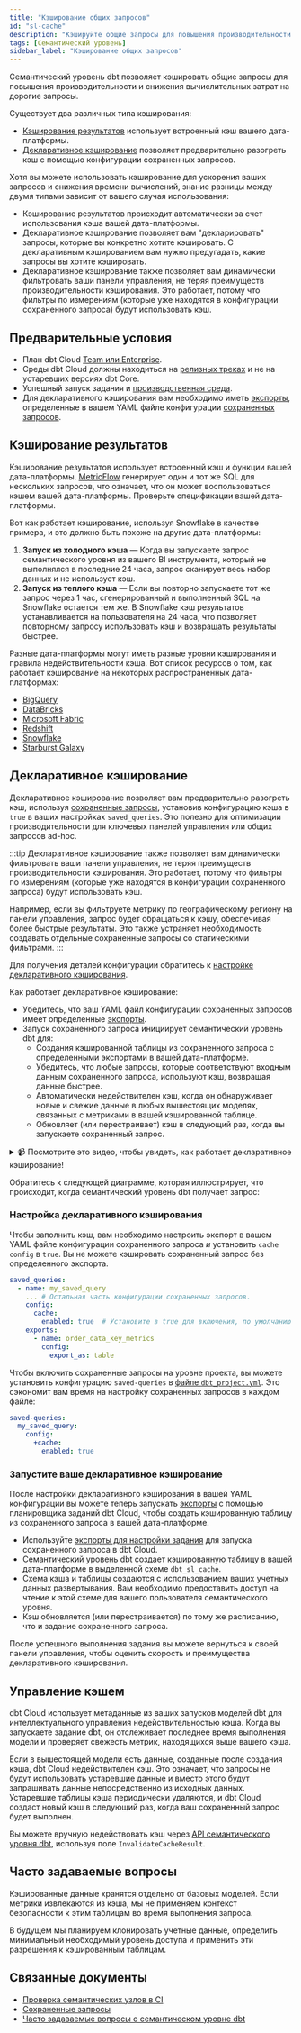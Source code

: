 ```yaml
---
title: "Кэширование общих запросов"
id: "sl-cache"
description: "Кэшируйте общие запросы для повышения производительности и снижения вычислительных затрат."
tags: [Семантический уровень]
sidebar_label: "Кэширование общих запросов"
---
```


Семантический уровень dbt позволяет кэшировать общие запросы для повышения производительности и снижения вычислительных затрат на дорогие запросы.

Существует два различных типа кэширования:

- [Кэширование результатов](#result-caching) использует встроенный кэш вашего дата-платформы.
- [Декларативное кэширование](#declarative-caching) позволяет предварительно разогреть кэш с помощью конфигурации сохраненных запросов.

Хотя вы можете использовать кэширование для ускорения ваших запросов и снижения времени вычислений, знание разницы между двумя типами зависит от вашего случая использования:

- Кэширование результатов происходит автоматически за счет использования кэша вашей дата-платформы.
- Декларативное кэширование позволяет вам "декларировать" запросы, которые вы конкретно хотите кэшировать. С декларативным кэшированием вам нужно предугадать, какие запросы вы хотите кэшировать.
- Декларативное кэширование также позволяет вам динамически фильтровать ваши панели управления, не теряя преимуществ производительности кэширования. Это работает, потому что фильтры по измерениям (которые уже находятся в конфигурации сохраненного запроса) будут использовать кэш.

## Предварительные условия
- План dbt Cloud [Team или Enterprise](https://www.getdbt.com/).
- Среды dbt Cloud должны находиться на [релизных треках](/docs/dbt-versions/cloud-release-tracks) и не на устаревших версиях dbt Core.
- Успешный запуск задания и [производственная среда](/docs/deploy/deploy-environments#set-as-production-environment).
- Для декларативного кэширования вам необходимо иметь [экспорты](/docs/use-dbt-semantic-layer/exports), определенные в вашем YAML файле конфигурации [сохраненных запросов](/docs/build/saved-queries).

## Кэширование результатов

Кэширование результатов использует встроенный кэш и функции вашей дата-платформы. [MetricFlow](/docs/build/about-metricflow) генерирует один и тот же SQL для нескольких запросов, что означает, что он может воспользоваться кэшем вашей дата-платформы. Проверьте спецификации вашей дата-платформы.

Вот как работает кэширование, используя Snowflake в качестве примера, и это должно быть похоже на другие дата-платформы:

1. **Запуск из холодного кэша** &mdash; Когда вы запускаете запрос семантического уровня из вашего BI инструмента, который не выполнялся в последние 24 часа, запрос сканирует весь набор данных и не использует кэш.
2. **Запуск из теплого кэша** &mdash; Если вы повторно запускаете тот же запрос через 1 час, сгенерированный и выполненный SQL на Snowflake остается тем же. В Snowflake кэш результатов устанавливается на пользователя на 24 часа, что позволяет повторному запросу использовать кэш и возвращать результаты быстрее.

Разные дата-платформы могут иметь разные уровни кэширования и правила недействительности кэша. Вот список ресурсов о том, как работает кэширование на некоторых распространенных дата-платформах:

- [BigQuery](https://cloud.google.com/bigquery/docs/cached-results)
- [DataBricks](https://docs.databricks.com/en/optimizations/disk-cache.html)
- [Microsoft Fabric](https://learn.microsoft.com/en-us/fabric/data-warehouse/caching)
- [Redshift](https://docs.aws.amazon.com/redshift/latest/dg/c_challenges_achieving_high_performance_queries.html#result-caching)
- [Snowflake](https://community.snowflake.com/s/article/Caching-in-the-Snowflake-Cloud-Data-Platform)
- [Starburst Galaxy](https://docs.starburst.io/starburst-galaxy/data-engineering/optimization-performance-and-quality/workload-optimization/warp-speed-enabled.html)

## Декларативное кэширование

Декларативное кэширование позволяет вам предварительно разогреть кэш, используя [сохраненные запросы](/docs/build/saved-queries), установив конфигурацию кэша в `true` в ваших настройках `saved_queries`. Это полезно для оптимизации производительности для ключевых панелей управления или общих запросов ad-hoc.

:::tip
Декларативное кэширование также позволяет вам динамически фильтровать ваши панели управления, не теряя преимуществ производительности кэширования. Это работает, потому что фильтры по измерениям (которые уже находятся в конфигурации сохраненного запроса) будут использовать кэш.

Например, если вы фильтруете метрику по географическому региону на панели управления, запрос будет обращаться к кэшу, обеспечивая более быстрые результаты. Это также устраняет необходимость создавать отдельные сохраненные запросы со статическими фильтрами.
:::

Для получения деталей конфигурации обратитесь к [настройке декларативного кэширования](#declarative-caching-setup).

Как работает декларативное кэширование:
- Убедитесь, что ваш YAML файл конфигурации сохраненных запросов имеет определенные [экспорты](/docs/use-dbt-semantic-layer/exports).
- Запуск сохраненного запроса инициирует семантический уровень dbt для:
  - Создания кэшированной таблицы из сохраненного запроса с определенными экспортами в вашей дата-платформе.
  - Убедитесь, что любые запросы, которые соответствуют входным данным сохраненного запроса, используют кэш, возвращая данные быстрее.
  - Автоматически недействителен кэш, когда он обнаруживает новые и свежие данные в любых вышестоящих моделях, связанных с метриками в вашей кэшированной таблице.
  - Обновляет (или перестраивает) кэш в следующий раз, когда вы запускаете сохраненный запрос.

<details>

<summary> 📹 Посмотрите это видео, чтобы увидеть, как работает декларативное кэширование!</summary>

Это видео демонстрирует концепцию декларативного кэширования, как его запустить с помощью планировщика dbt Cloud и как быстро загружаются ваши панели управления в результате.

<LoomVideo id='aea82a4dee364dfdb536e7b8068684e7' />

</details>

Обратитесь к следующей диаграмме, которая иллюстрирует, что происходит, когда семантический уровень dbt получает запрос:

<Lightbox src="/img/docs/dbt-cloud/semantic-layer/declarative-cache-query-flow.jpg" width="70%" title="Обзор потока запросов декларативного кэширования" />

### Настройка декларативного кэширования

Чтобы заполнить кэш, вам необходимо настроить экспорт в вашем YAML файле конфигурации сохраненного запроса _и_ установить `cache config` в `true`. Вы не можете кэшировать сохраненный запрос без определенного экспорта.

<File name='semantic_model.yml'>

```yaml
saved_queries:
  - name: my_saved_query
    ... # Остальная часть конфигурации сохраненных запросов.
    config:
      cache:
        enabled: true  # Установите в true для включения, по умолчанию false.
    exports:
      - name: order_data_key_metrics
        config:
          export_as: table
```
</File>

Чтобы включить сохраненные запросы на уровне проекта, вы можете установить конфигурацию `saved-queries` в [файле `dbt_project.yml`](/reference/dbt_project.yml). Это сэкономит вам время на настройку сохраненных запросов в каждом файле:

<File name='dbt_project.yml'>

```yaml
saved-queries:
  my_saved_query:
    config:
      +cache:
        enabled: true
```
</File>

### Запустите ваше декларативное кэширование

После настройки декларативного кэширования в вашей YAML конфигурации вы можете теперь запускать [экспорты](/docs/use-dbt-semantic-layer/exports) с помощью планировщика заданий dbt Cloud, чтобы создать кэшированную таблицу из сохраненного запроса в вашей дата-платформе.

- Используйте [экспорты для настройки задания](/docs/use-dbt-semantic-layer/exports) для запуска сохраненного запроса в dbt Cloud.
- Семантический уровень dbt создает кэшированную таблицу в вашей дата-платформе в выделенной схеме `dbt_sl_cache`. 
- Схема кэша и таблицы создаются с использованием ваших учетных данных развертывания. Вам необходимо предоставить доступ на чтение к этой схеме для вашего пользователя семантического уровня.
- Кэш обновляется (или перестраивается) по тому же расписанию, что и задание сохраненного запроса.

<Lightbox src="/img/docs/dbt-cloud/semantic-layer/cache-creation-flow.jpg" width="70%" title="Обзор потока создания кэша." />

После успешного выполнения задания вы можете вернуться к своей панели управления, чтобы оценить скорость и преимущества декларативного кэширования.

## Управление кэшем

dbt Cloud использует метаданные из ваших запусков моделей dbt для интеллектуального управления недействительностью кэша. Когда вы запускаете задание dbt, он отслеживает последнее время выполнения модели и проверяет свежесть метрик, находящихся выше вашего кэша.

Если в вышестоящей модели есть данные, созданные после создания кэша, dbt Cloud недействителен кэш. Это означает, что запросы не будут использовать устаревшие данные и вместо этого будут запрашивать данные непосредственно из исходных данных. Устаревшие таблицы кэша периодически удаляются, и dbt Cloud создаст новый кэш в следующий раз, когда ваш сохраненный запрос будет выполнен.

Вы можете вручную недействовать кэш через [API семантического уровня dbt](/docs/dbt-cloud-apis/sl-api-overview), используя поле `InvalidateCacheResult`.

## Часто задаваемые вопросы

<DetailsToggle alt_header="Как кэширование взаимодействует с контролем доступа?">

Кэшированные данные хранятся отдельно от базовых моделей. Если метрики извлекаются из кэша, мы не применяем контекст безопасности к этим таблицам во время выполнения запроса.

В будущем мы планируем клонировать учетные данные, определить минимальный необходимый уровень доступа и применить эти разрешения к кэшированным таблицам.

</DetailsToggle>

## Связанные документы
- [Проверка семантических узлов в CI](/docs/deploy/ci-jobs#semantic-validations-in-ci)
- [Сохраненные запросы](/docs/build/saved-queries)
- [Часто задаваемые вопросы о семантическом уровне dbt](/docs/use-dbt-semantic-layer/sl-faqs)
